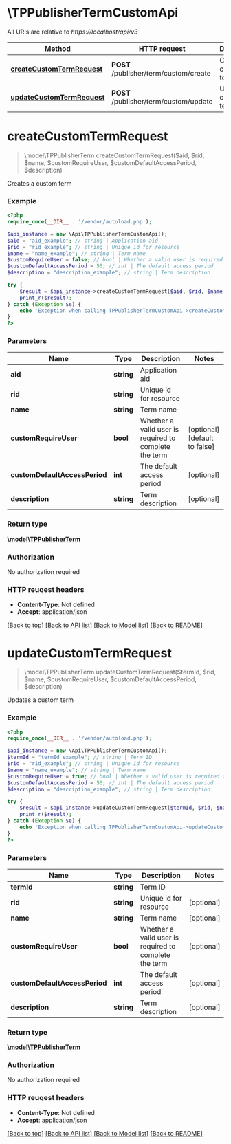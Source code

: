 # \TPPublisherTermCustomApi

All URIs are relative to *https://localhost/api/v3*

Method | HTTP request | Description
------------- | ------------- | -------------
[**createCustomTermRequest**](TPPublisherTermCustomApi.md#createCustomTermRequest) | **POST** /publisher/term/custom/create | Creates a custom term
[**updateCustomTermRequest**](TPPublisherTermCustomApi.md#updateCustomTermRequest) | **POST** /publisher/term/custom/update | Updates a custom term


# **createCustomTermRequest**
> \model\TPPublisherTerm createCustomTermRequest($aid, $rid, $name, $customRequireUser, $customDefaultAccessPeriod, $description)

Creates a custom term



### Example 
```php
<?php
require_once(__DIR__ . '/vendor/autoload.php');

$api_instance = new \Api\TPPublisherTermCustomApi();
$aid = "aid_example"; // string | Application aid
$rid = "rid_example"; // string | Unique id for resource
$name = "name_example"; // string | Term name
$customRequireUser = false; // bool | Whether a valid user is required to complete the term
$customDefaultAccessPeriod = 56; // int | The default access period
$description = "description_example"; // string | Term description

try { 
    $result = $api_instance->createCustomTermRequest($aid, $rid, $name, $customRequireUser, $customDefaultAccessPeriod, $description);
    print_r($result);
} catch (Exception $e) {
    echo 'Exception when calling TPPublisherTermCustomApi->createCustomTermRequest: ', $e->getMessage(), "\n";
}
?>
```

### Parameters

Name | Type | Description  | Notes
------------- | ------------- | ------------- | -------------
 **aid** | **string**| Application aid | 
 **rid** | **string**| Unique id for resource | 
 **name** | **string**| Term name | 
 **customRequireUser** | **bool**| Whether a valid user is required to complete the term | [optional] [default to false]
 **customDefaultAccessPeriod** | **int**| The default access period | [optional] 
 **description** | **string**| Term description | [optional] 

### Return type

[**\model\TPPublisherTerm**](TPPublisherTerm.md)

### Authorization

No authorization required

### HTTP reuqest headers

 - **Content-Type**: Not defined
 - **Accept**: application/json

[[Back to top]](#) [[Back to API list]](../README.md#documentation-for-api-endpoints) [[Back to Model list]](../README.md#documentation-for-models) [[Back to README]](../README.md)

# **updateCustomTermRequest**
> \model\TPPublisherTerm updateCustomTermRequest($termId, $rid, $name, $customRequireUser, $customDefaultAccessPeriod, $description)

Updates a custom term



### Example 
```php
<?php
require_once(__DIR__ . '/vendor/autoload.php');

$api_instance = new \Api\TPPublisherTermCustomApi();
$termId = "termId_example"; // string | Term ID
$rid = "rid_example"; // string | Unique id for resource
$name = "name_example"; // string | Term name
$customRequireUser = true; // bool | Whether a valid user is required to complete the term
$customDefaultAccessPeriod = 56; // int | The default access period
$description = "description_example"; // string | Term description

try { 
    $result = $api_instance->updateCustomTermRequest($termId, $rid, $name, $customRequireUser, $customDefaultAccessPeriod, $description);
    print_r($result);
} catch (Exception $e) {
    echo 'Exception when calling TPPublisherTermCustomApi->updateCustomTermRequest: ', $e->getMessage(), "\n";
}
?>
```

### Parameters

Name | Type | Description  | Notes
------------- | ------------- | ------------- | -------------
 **termId** | **string**| Term ID | 
 **rid** | **string**| Unique id for resource | [optional] 
 **name** | **string**| Term name | [optional] 
 **customRequireUser** | **bool**| Whether a valid user is required to complete the term | [optional] 
 **customDefaultAccessPeriod** | **int**| The default access period | [optional] 
 **description** | **string**| Term description | [optional] 

### Return type

[**\model\TPPublisherTerm**](TPPublisherTerm.md)

### Authorization

No authorization required

### HTTP reuqest headers

 - **Content-Type**: Not defined
 - **Accept**: application/json

[[Back to top]](#) [[Back to API list]](../README.md#documentation-for-api-endpoints) [[Back to Model list]](../README.md#documentation-for-models) [[Back to README]](../README.md)

